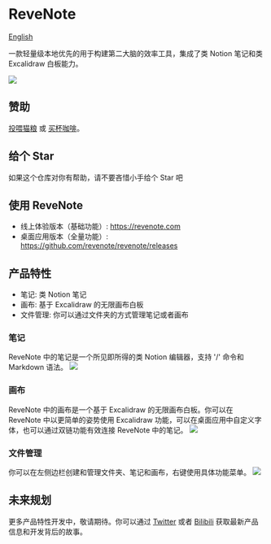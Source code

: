 # ReveNote
[English](README.md)

一款轻量级本地优先的用于构建第二大脑的效率工具，集成了类 Notion 笔记和类 Excalidraw 白板能力。

![](https://img.alicdn.com/imgextra/i2/O1CN01dA0A6k1hqH2PElE0f_!!6000000004328-2-tps-2472-1412.png)

## 赞助
[投喂猫粮](https://afdian.net/a/wantian) 或 [买杯咖啡](https://www.buymeacoffee.com/korbinzhao)。

## 给个 Star
如果这个仓库对你有帮助，请不要吝惜小手给个 Star 吧

## 使用 ReveNote
* 线上体验版本（基础功能）: https://revenote.com
* 桌面应用版本（全量功能）: https://github.com/revenote/revenote/releases

## 产品特性
* 笔记: 类 Notion 笔记
* 画布: 基于 Excalidraw 的无限画布白板
* 文件管理: 你可以通过文件夹的方式管理笔记或者画布

### 笔记
ReveNote 中的笔记是一个所见即所得的类 Notion 编辑器，支持 '/' 命令和 Markdown 语法。
![](https://img.alicdn.com/imgextra/i3/O1CN01ZtyLi025xBnRgRRZM_!!6000000007592-2-tps-2472-1412.png)

### 画布
ReveNote 中的画布是一个基于 Excalidraw 的无限画布白板。你可以在 ReveNote 中以更简单的姿势使用 Excalidraw 功能，可以在桌面应用中自定义字体，也可以通过双链功能有效连接 ReveNote 中的笔记。
![](https://img.alicdn.com/imgextra/i3/O1CN015e68dL1YngFlaiz9g_!!6000000003104-2-tps-2472-1412.png)

### 文件管理
你可以在左侧边栏创建和管理文件夹、笔记和画布，右键使用具体功能菜单。
![](https://img.alicdn.com/imgextra/i3/O1CN01nqVYEV1TGdbGbWlFK_!!6000000002355-2-tps-722-804.png)

## 未来规划
更多产品特性开发中，敬请期待。你可以通过 [Twitter](https://twitter.com/TheReveNote) 或者 [Bilibili](https://space.bilibili.com/393134139) 获取最新产品信息和开发背后的故事。

